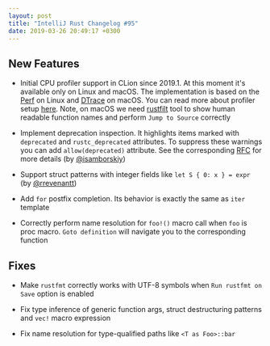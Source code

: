 ```yaml
---
layout: post
title: "IntelliJ Rust Changelog #95"
date: 2019-03-26 20:49:17 +0300
---
```



## New Features

* Initial CPU profiler support in CLion since 2019.1. At this moment it's available only on Linux and macOS.
The implementation is based on the [Perf](https://perf.wiki.kernel.org/index.php/Main_Page) on Linux
and [DTrace](http://dtrace.org/blogs/about/) on macOS.
You can read more about profiler setup [here](https://www.jetbrains.com/help/clion/cpu-profiler.html#Prerequisites).
Note, on macOS we need [rustfilt](https://github.com/luser/rustfilt) tool to show human readable function names and perform `Jump to Source` correctly

* Implement deprecation inspection. It highlights items marked with `deprecated` and `rustc_deprecated` attributes. 
To suppress these warnings you can add `allow(deprecated)` attribute. 
See the corresponding [RFC](https://github.com/rust-lang/rfcs/blob/master/text/1270-deprecation.md) for more details (by [@isamborskiy])

* Support struct patterns with integer fields like `let S { 0: x } = expr` (by [@rrevenantt])

* Add `for` postfix completion. Its behavior is exactly the same as `iter` template

* Correctly perform name resolution for `foo!()` macro call when `foo` is proc macro.
`Goto definition` will navigate you to the corresponding function

## Fixes

* Make `rustfmt` correctly works with UTF-8 symbols when `Run rustfmt on Save` option is enabled

* Fix type inference of generic function args, struct destructuring patterns and `vec!` macro expression

* Fix name resolution for type-qualified paths like `<T as Foo>::bar`

[@isamborskiy]: https://github.com/isamborskiy
[@rrevenantt]: https://github.com/rrevenantt
